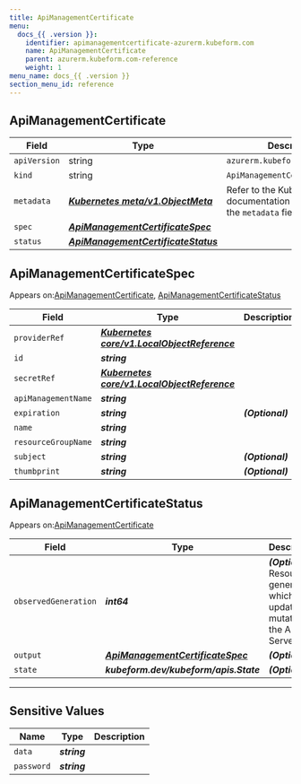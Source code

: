 ```yaml
---
title: ApiManagementCertificate
menu:
  docs_{{ .version }}:
    identifier: apimanagementcertificate-azurerm.kubeform.com
    name: ApiManagementCertificate
    parent: azurerm.kubeform.com-reference
    weight: 1
menu_name: docs_{{ .version }}
section_menu_id: reference
---
```


## ApiManagementCertificate
| Field | Type | Description |
| ------ | ----- | ----------- |
| `apiVersion` | string | `azurerm.kubeform.com/v1alpha1` |
|    `kind` | string | `ApiManagementCertificate` |
| `metadata` | ***[Kubernetes meta/v1.ObjectMeta](https://kubernetes.io/docs/reference/generated/kubernetes-api/v1.13/#objectmeta-v1-meta)***|Refer to the Kubernetes API documentation for the fields of the `metadata` field.|
| `spec` | ***[ApiManagementCertificateSpec](#apimanagementcertificatespec)***||
| `status` | ***[ApiManagementCertificateStatus](#apimanagementcertificatestatus)***||
## ApiManagementCertificateSpec

Appears on:[ApiManagementCertificate](#apimanagementcertificate), [ApiManagementCertificateStatus](#apimanagementcertificatestatus)

| Field | Type | Description |
| ------ | ----- | ----------- |
| `providerRef` | ***[Kubernetes core/v1.LocalObjectReference](https://kubernetes.io/docs/reference/generated/kubernetes-api/v1.13/#localobjectreference-v1-core)***||
| `id` | ***string***||
| `secretRef` | ***[Kubernetes core/v1.LocalObjectReference](https://kubernetes.io/docs/reference/generated/kubernetes-api/v1.13/#localobjectreference-v1-core)***||
| `apiManagementName` | ***string***||
| `expiration` | ***string***| ***(Optional)*** |
| `name` | ***string***||
| `resourceGroupName` | ***string***||
| `subject` | ***string***| ***(Optional)*** |
| `thumbprint` | ***string***| ***(Optional)*** |
## ApiManagementCertificateStatus

Appears on:[ApiManagementCertificate](#apimanagementcertificate)

| Field | Type | Description |
| ------ | ----- | ----------- |
| `observedGeneration` | ***int64***| ***(Optional)*** Resource generation, which is updated on mutation by the API Server.|
| `output` | ***[ApiManagementCertificateSpec](#apimanagementcertificatespec)***| ***(Optional)*** |
| `state` | ***kubeform.dev/kubeform/apis.State***| ***(Optional)*** |
---
## Sensitive Values
| Name | Type | Description |
|------|------|-------------|
| `data` | ***string*** ||
| `password` | ***string*** ||
